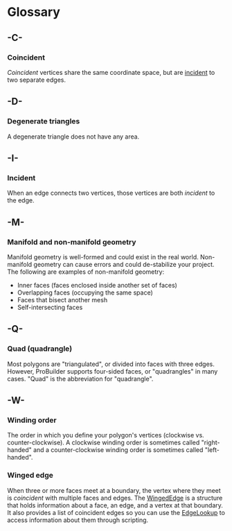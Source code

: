 # Glossary

## -C-

<a name="coincident"></a>

### Coincident

_Coincident_ vertices share the same coordinate space, but are [incident](#incident) to two separate edges.

## -D-

<a name="degenerate"></a>

### Degenerate triangles

A degenerate triangle does not have any area.

## -I-

<a name="incident"></a>

### Incident

When an edge connects two vertices, those vertices are both _incident_ to the edge.

## -M-

<a name="manifold"></a>

### Manifold and non-manifold geometry

Manifold geometry is well-formed and could exist in the real world. Non-manifold geometry can cause errors and could de-stabilize your project. The following are examples of non-manifold geometry:

* Inner faces (faces enclosed inside another set of faces)
* Overlapping faces (occupying the same space)
* Faces that bisect another mesh
* Self-intersecting faces

## -Q-

<a name="quad"></a>

### Quad (quadrangle)

Most polygons are "triangulated", or divided into faces with three edges. However, ProBuilder supports four-sided faces, or "quadrangles" in many cases. "Quad" is the abbreviation for "quadrangle".

## -W-

<a name="winding"></a>

### Winding order

The order in which you define your polygon's vertices (clockwise vs. counter-clockwise). A clockwise winding order is sometimes called "right-handed" and a counter-clockwise winding order is sometimes called "left-handed".

<a name="winged-edge"></a>

### Winged edge

When three or more faces meet at a boundary, the vertex where they meet is _coincident_ with multiple faces and edges. The [WingedEdge](xref:UnityEngine.ProBuilder.WingedEdge) is a structure that holds information about a face, an edge, and a vertex at that boundary. It also provides a list of coincident edges so you can use the [EdgeLookup](xref:UnityEngine.ProBuilder.EdgeLookup) to access information about them through scripting.
